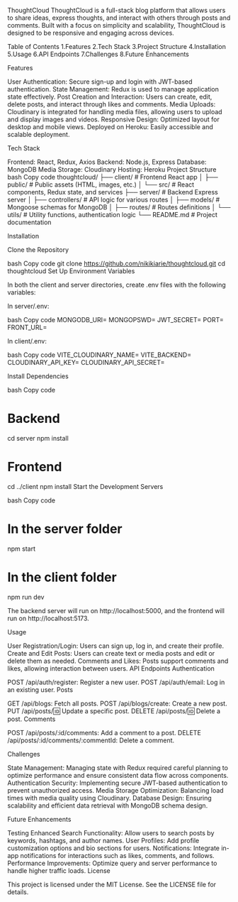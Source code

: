 ThoughtCloud
ThoughtCloud is a full-stack blog platform that allows users to share ideas, express thoughts, and interact with others through posts and comments. Built with a focus on simplicity and scalability, ThoughtCloud is designed to be responsive and engaging across devices.




Table of Contents
1.Features
2.Tech Stack
3.Project Structure
4.Installation
5.Usage
6.API Endpoints
7.Challenges
8.Future Enhancements





Features

User Authentication: Secure sign-up and login with JWT-based authentication.
State Management: Redux is used to manage application state effectively.
Post Creation and Interaction: Users can create, edit, delete posts, and interact through likes and comments.
Media Uploads: Cloudinary is integrated for handling media files, allowing users to upload and display images and videos.
Responsive Design: Optimized layout for desktop and mobile views.
Deployed on Heroku: Easily accessible and scalable deployment.






Tech Stack

Frontend: React, Redux, Axios
Backend: Node.js, Express
Database: MongoDB
Media Storage: Cloudinary
Hosting: Heroku
Project Structure
bash
Copy code
thoughtcloud/
├── client/              # Frontend React app
│   ├── public/          # Public assets (HTML, images, etc.)
│   └── src/             # React components, Redux state, and services
├── server/              # Backend Express server
│   ├── controllers/     # API logic for various routes
│   ├── models/          # Mongoose schemas for MongoDB
│   ├── routes/          # Routes definitions
│   └── utils/           # Utility functions, authentication logic
└── README.md            # Project documentation







Installation

Clone the Repository

bash
Copy code
git clone https://github.com/nikikiarie/thoughtcloud.git
cd thoughtcloud
Set Up Environment Variables

In both the client and server directories, create .env files with the following variables:

In server/.env:

bash
Copy code
MONGODB_URI=<Your MongoDB URI>
MONGOPSWD=<MongoDB Password>
JWT_SECRET=<Your JWT Secret>
PORT=<Port>
FRONT_URL=<Frontend connection>


In client/.env:

bash
Copy code
VITE_CLOUDINARY_NAME=<Your Cloudinary Cloud Name>
VITE_BACKEND=<Your backend connection>
CLOUDINARY_API_KEY=<Your Cloudinary API Key>
CLOUDINARY_API_SECRET=<Your Cloudinary API Secret>


Install Dependencies

bash
Copy code
# Backend
cd server
npm install

# Frontend
cd ../client
npm install
Start the Development Servers

bash
Copy code
# In the server folder
npm start

# In the client folder
npm run dev


The backend server will run on http://localhost:5000, and the frontend will run on http://localhost:5173.






Usage

User Registration/Login: Users can sign up, log in, and create their profile.
Create and Edit Posts: Users can create text or media posts and edit or delete them as needed.
Comments and Likes: Posts support comments and likes, allowing interaction between users.
API Endpoints
Authentication

POST /api/auth/register: Register a new user.
POST /api/auth/email: Log in an existing user.
Posts

GET /api/blogs: Fetch all posts.
POST /api/blogs/create: Create a new post.
PUT /api/posts/:id: Update a specific post.
DELETE /api/posts/:id: Delete a post.
Comments

POST /api/posts/:id/comments: Add a comment to a post.
DELETE /api/posts/:id/comments/:commentId: Delete a comment.








Challenges

State Management: Managing state with Redux required careful planning to optimize performance and ensure consistent data flow across components.
Authentication Security: Implementing secure JWT-based authentication to prevent unauthorized access.
Media Storage Optimization: Balancing load times with media quality using Cloudinary.
Database Design: Ensuring scalability and efficient data retrieval with MongoDB schema design.







Future Enhancements

Testing
Enhanced Search Functionality: Allow users to search posts by keywords, hashtags, and author names.
User Profiles: Add profile customization options and bio sections for users.
Notifications: Integrate in-app notifications for interactions such as likes, comments, and follows.
Performance Improvements: Optimize query and server performance to handle higher traffic loads.
License


This project is licensed under the MIT License. See the LICENSE file for details.


